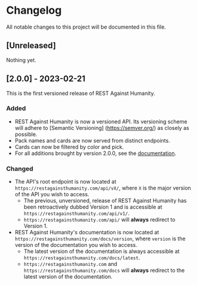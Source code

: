 # Changelog

All notable changes to this project will be documented in this file.

## [Unreleased]

Nothing yet.

## [2.0.0] - 2023-02-21

This is the first versioned release of REST Against Humanity.

### Added

- REST Against Humanity is now a versioned API. Its versioning scheme will adhere to [Semantic Versioning]
  (https://semver.org/) as closely as possible.
- Pack names and cards are now served from distinct endpoints.
- Cards can now be filtered by color and pick.
- For all additions brought by version 2.0.0, see the [documentation](https://restagainsthumanity.com/docs).

### Changed

- The API's root endpoint is now located at `https://restagainsthumanity.com/api/vX/`, where `X` is the
  major version of the API you wish to access.
  - The previous, unversioned, release of REST Against Humanity has been retroactively dubbed Version 1 and is
    accessible at `https://restagainsthumanity.com/api/v1/`.
  - `https://restagainsthumanity.com/api/` will **always** redirect to Version 1.
- REST Against Humanity's documentation is now located at `https://restagainsthumanity.com/docs/version`, where
  `version` is the version of the documentation you wish to access.
  - The latest version of the documentation is always accessible at `https://restagainsthumanity.com/docs/latest`.
  - `https://restagainsthumanity.com` and `https://restagainsthumanity.com/docs` will **always** redirect to the
    latest version of the documentation.
